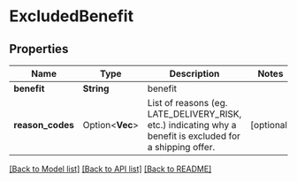 # ExcludedBenefit

## Properties

Name | Type | Description | Notes
------------ | ------------- | ------------- | -------------
**benefit** | **String** | benefit | 
**reason_codes** | Option<**Vec<String>**> | List of reasons (eg. LATE_DELIVERY_RISK, etc.) indicating why a benefit is excluded for a shipping offer. | [optional]

[[Back to Model list]](../README.md#documentation-for-models) [[Back to API list]](../README.md#documentation-for-api-endpoints) [[Back to README]](../README.md)



